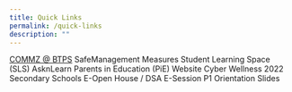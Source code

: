 ```yaml
---
title: Quick Links
permalink: /quick-links
description: ""
---
```

[COMMZ @ BTPS](/info-for-parents)
SafeManagement Measures 
Student Learning Space (SLS)
AsknLearn
Parents in Education (PiE) Website
Cyber Wellness
2022 Secondary Schools E-Open House / DSA E-Session
P1 Orientation Slides